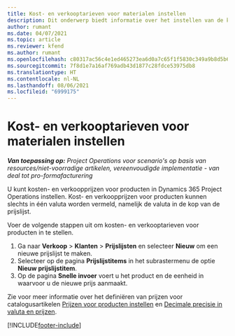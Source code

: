 ```yaml
---
title: Kost- en verkooptarieven voor materialen instellen
description: Dit onderwerp biedt informatie over het instellen van de kosten- en verkooptarieven voor materialen die in projecten worden gebruikt.
author: rumant
ms.date: 04/07/2021
ms.topic: article
ms.reviewer: kfend
ms.author: rumant
ms.openlocfilehash: c80317ac56c4e1ed465273ea6d0a7c65f1f5830c349a9b8d5b6f7f8d92424c7b
ms.sourcegitcommit: 7f8d1e7a16af769adb43d1877c28fdce53975db8
ms.translationtype: HT
ms.contentlocale: nl-NL
ms.lasthandoff: 08/06/2021
ms.locfileid: "6999175"
---
```

# <a name="set-up-cost-and-sales-rates-for-materials"></a>Kost- en verkooptarieven voor materialen instellen

_**Van toepassing op:** Project Operations voor scenario's op basis van resources/niet-voorradige artikelen, vereenvoudigde implementatie - van deal tot pro-formafacturering_

U kunt kosten- en verkoopprijzen voor producten in Dynamics 365 Project Operations instellen. Kost- en verkoopprijzen voor producten kunnen slechts in één valuta worden vermeld, namelijk de valuta in de kop van de prijslijst.

Voer de volgende stappen uit om kosten- en verkooptarieven voor producten in te stellen. 

1. Ga naar **Verkoop** > **Klanten** > **Prijslijsten** en selecteer **Nieuw** om een nieuwe prijslijst te maken. 
2. Selecteer op de pagina **Prijslijstitems** in het subrastermenu de optie **Nieuw prijslijstitem**​. 
3. Op de pagina **Snelle invoer** voert u het product en de eenheid in waarvoor u de nieuwe prijs aanmaakt.

Zie voor meer informatie over het definiëren van prijzen voor catalogusartikelen [Prijzen voor producten instellen](/dynamics365/sales-enterprise/create-price-lists-price-list-items-define-pricing-products.md) en [Decimale precisie in valuta en prijzen](/dynamics365/sales-enterprise/decimal-precision-currency-pricing.md)​.

[!INCLUDE[footer-include](../includes/footer-banner.md)]
